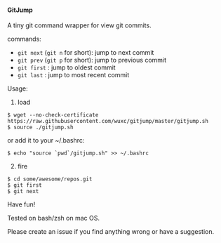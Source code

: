 #### GitJump

A tiny git command wrapper for view git commits.

commands:

- ```git next``` (```git n``` for short): jump to next commit
- ```git prev``` (```git p``` for short): jump to previous commit
- ```git first``` : jump to oldest commit
- ```git last``` : jump to most recent commit

Usage:

1. load
  ```
  $ wget --no-check-certificate https://raw.githubusercontent.com/wuxc/gitjump/master/gitjump.sh
  $ source ./gitjump.sh
  ```
  or add it to your ~/.bashrc:
  
  ```
  $ echo "source `pwd`/gitjump.sh" >> ~/.bashrc
  ```

2. fire
  ```
  $ cd some/awesome/repos.git
  $ git first
  $ git next
  ```

Have fun!

Tested on bash/zsh on mac OS. 

Please create an issue if you find anything wrong or have a suggestion.
